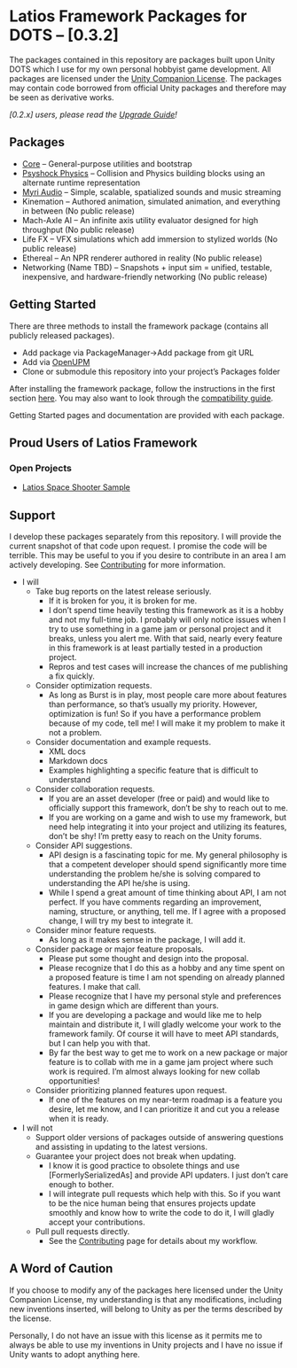 # Latios Framework Packages for DOTS – [0.3.2]

The packages contained in this repository are packages built upon Unity DOTS
which I use for my own personal hobbyist game development. All packages are
licensed under the [Unity Companion
License](https://unity3d.com/legal/licenses/Unity_Companion_License). The
packages may contain code borrowed from official Unity packages and therefore
may be seen as derivative works.

*[0.2.x] users, please read the* [*Upgrade
Guide*](Documentation~/Upgrade%20Guide.md)*!*

## Packages

-   [Core](Documentation~/Core/README.md) – General-purpose utilities and
    bootstrap
-   [Psyshock Physics](Documentation~/Psyshock%20Physics/README.md) – Collision
    and Physics building blocks using an alternate runtime representation
-   [Myri Audio](Documentation~/Myri%20Audio/README.md) – Simple, scalable,
    spatialized sounds and music streaming
-   Kinemation – Authored animation, simulated animation, and everything in
    between (No public release)
-   Mach-Axle AI – An infinite axis utility evaluator designed for high
    throughput (No public release)
-   Life FX – VFX simulations which add immersion to stylized worlds (No public
    release)
-   Ethereal – An NPR renderer authored in reality (No public release)
-   Networking (Name TBD) – Snapshots + input sim = unified, testable,
    inexpensive, and hardware-friendly networking (No public release)

## Getting Started

There are three methods to install the framework package (contains all publicly
released packages).

-   Add package via PackageManager-\>Add package from git URL
-   Add via [OpenUPM](https://openupm.com/packages/com.latios.latiosframework/)
-   Clone or submodule this repository into your project’s Packages folder

After installing the framework package, follow the instructions in the first
section [here](Documentation~/Core/Getting%20Started.md). You may also want to
look through the [compatibility
guide](Documentation~/Installation%20and%20Compatibility%20Guide.md).

Getting Started pages and documentation are provided with each package.

## Proud Users of Latios Framework

### Open Projects

-   [Latios Space Shooter Sample](https://github.com/Dreaming381/lsss-wip)

## Support

I develop these packages separately from this repository. I will provide the
current snapshot of that code upon request. I promise the code will be terrible.
This may be useful to you if you desire to contribute in an area I am actively
developing. See [Contributing](Documentation~/Contributing.md) for more
information.

-   I will
    -   Take bug reports on the latest release seriously.
        -   If it is broken for you, it is broken for me.
        -   I don’t spend time heavily testing this framework as it is a hobby
            and not my full-time job. I probably will only notice issues when I
            try to use something in a game jam or personal project and it
            breaks, unless you alert me. With that said, nearly every feature in
            this framework is at least partially tested in a production project.
        -   Repros and test cases will increase the chances of me publishing a
            fix quickly.
    -   Consider optimization requests.
        -   As long as Burst is in play, most people care more about features
            than performance, so that’s usually my priority. However,
            optimization is fun! So if you have a performance problem because of
            my code, tell me! I will make it my problem to make it not a
            problem.
    -   Consider documentation and example requests.
        -   XML docs
        -   Markdown docs
        -   Examples highlighting a specific feature that is difficult to
            understand
    -   Consider collaboration requests.
        -   If you are an asset developer (free or paid) and would like to
            officially support this framework, don’t be shy to reach out to me.
        -   If you are working on a game and wish to use my framework, but need
            help integrating it into your project and utilizing its features,
            don’t be shy! I’m pretty easy to reach on the Unity forums.
    -   Consider API suggestions.
        -   API design is a fascinating topic for me. My general philosophy is
            that a competent developer should spend significantly more time
            understanding the problem he/she is solving compared to
            understanding the API he/she is using.
        -   While I spend a great amount of time thinking about API, I am not
            perfect. If you have comments regarding an improvement, naming,
            structure, or anything, tell me. If I agree with a proposed change,
            I will try my best to integrate it.
    -   Consider minor feature requests.
        -   As long as it makes sense in the package, I will add it.
    -   Consider package or major feature proposals.
        -   Please put some thought and design into the proposal.
        -   Please recognize that I do this as a hobby and any time spent on a
            proposed feature is time I am not spending on already planned
            features. I make that call.
        -   Please recognize that I have my personal style and preferences in
            game design which are different than yours.
        -   If you are developing a package and would like me to help maintain
            and distribute it, I will gladly welcome your work to the framework
            family. Of course it will have to meet API standards, but I can help
            you with that.
        -   By far the best way to get me to work on a new package or major
            feature is to collab with me in a game jam project where such work
            is required. I’m almost always looking for new collab opportunities!
    -   Consider prioritizing planned features upon request.
        -   If one of the features on my near-term roadmap is a feature you
            desire, let me know, and I can prioritize it and cut you a release
            when it is ready.
-   I will not
    -   Support older versions of packages outside of answering questions and
        assisting in updating to the latest versions.
    -   Guarantee your project does not break when updating.
        -   I know it is good practice to obsolete things and use
            [FormerlySerializedAs] and provide API updaters. I just don’t care
            enough to bother.
        -   I will integrate pull requests which help with this. So if you want
            to be the nice human being that ensures projects update smoothly and
            know how to write the code to do it, I will gladly accept your
            contributions.
    -   Pull pull requests directly.
        -   See the [Contributing](Documentation~/Contributing.md) page for
            details about my workflow.

## A Word of Caution

If you choose to modify any of the packages here licensed under the Unity
Companion License, my understanding is that any modifications, including new
inventions inserted, will belong to Unity as per the terms described by the
license.

Personally, I do not have an issue with this license as it permits me to always
be able to use my inventions in Unity projects and I have no issue if Unity
wants to adopt anything here.
